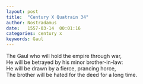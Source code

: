 ```yaml
---
layout: post
title:  "Century X Quatrain 34"
author: Nostradamus
date:   1557-03-14  00:01:16
categories: century x
keywords: Gaul
---
```

The Gaul who will hold the empire through war,  
He will be betrayed by his minor brother-in-law:  
He will be drawn by a fierce, prancing horce,  
The brother will be hated for the deed for a long time.
